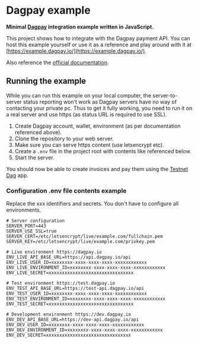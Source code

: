 # Dagpay example

**Minimal [Dagpay](https://dagpay.io) integration example written in JavaScript.**

This project shows how to integrate with the Dagpay payment API. You can host this example yourself or use it as a reference and play around with it at [https://example.dagpay.io/](https://example.dagpay.io/).

Also reference the [official documentation](https://dagpay.io/public/documentation).

## Running the example

While you can run this example on your local computer, the server-to-server status reporting won't work as Dagpay servers have no way of contacting your private pc. Thus to get it fully working, you need to run it on a real server and use https (as status URL is required to use SSL).

1. Create Dagpay account, wallet, environment (as per documentation referenced above).
2. Clone the repository to your web server.
3. Make sure you can serve https content (use letsencrypt etc).
4. Create a `.env` file in the project root with contents like referenced below.
5. Start the server.

You should now be able to create invoices and pay them using the [Testnet Dag](https://play.google.com/store/apps/details?id=org.dagcoin.testnet&hl=en) app.

### Configuration .env file contents example

Replace the xxx identifiers and secrets. You don't have to configure all environments.

```
# Server configuration
SERVER_PORT=443
SERVER_USE_SSL=true
SERVER_CERT=/etc/letsencrypt/live/example.com/fullchain.pem
SERVER_KEY=/etc/letsencrypt/live/example.com/privkey.pem

# Live environment https://dagpay.io
ENV_LIVE_API_BASE_URL=https://api.dagpay.io/api
ENV_LIVE_USER_ID=xxxxxxxx-xxxx-xxxx-xxxx-xxxxxxxxxxxx
ENV_LIVE_ENVIRONMENT_ID=xxxxxxxx-xxxx-xxxx-xxxx-xxxxxxxxxxxx
ENV_LIVE_SECRET=xxxxxxxxxxxxxxxxxxxxxxxxxxxxxxxx

# Test environment https://test.dagpay.io
ENV_TEST_API_BASE_URL=https://test-api.dagpay.io/api
ENV_TEST_USER_ID=xxxxxxxx-xxxx-xxxx-xxxx-xxxxxxxxxxxx
ENV_TEST_ENVIRONMENT_ID=xxxxxxxx-xxxx-xxxx-xxxx-xxxxxxxxxxxx
ENV_TEST_SECRET=xxxxxxxxxxxxxxxxxxxxxxxxxxxxxxxx

# Development environment https://dev.dagpay.io
ENV_DEV_API_BASE_URL=https://dev-api.dagpay.io/api
ENV_DEV_USER_ID=xxxxxxxx-xxxx-xxxx-xxxx-xxxxxxxxxxxx
ENV_DEV_ENVIRONMENT_ID=xxxxxxxx-xxxx-xxxx-xxxx-xxxxxxxxxxxx
ENV_DEV_SECRET=xxxxxxxxxxxxxxxxxxxxxxxxxxxxxxxx
```